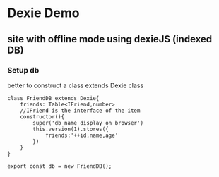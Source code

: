 # Dexie Demo
## site with offline mode using dexieJS (indexed DB)

### Setup db

better to construct a class extends Dexie class

```
class FriendDB extends Dexie{
    friends: Table<IFriend,number>
    //IFriend is the interface of the item
    constructor(){
        super('db name display on browser')
        this.version(1).stores({
            friends:'++id,name,age'
        })
    }
}

export const db = new FriendDB();
```

